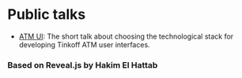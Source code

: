 # Public talks

* [ATM UI](https://dmitry-korolev.github.io/talks/atmui/): The short talk about choosing the technological stack for developing Tinkoff ATM user interfaces.

### Based on Reveal.js by Hakim El Hattab